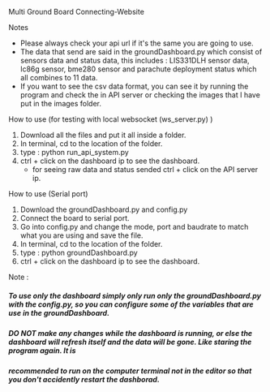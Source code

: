 Multi Ground Board Connecting-Website

Notes
   - Please always check your api url if it's the same you are going to use.
   - The data that send are said in the groundDashboard.py which consist of sensors data and status data, this includes : LIS331DLH sensor data, lc86g sensor, bme280 sensor and parachute deployment status which all combines to 11 data. 
   - If you want to see the csv data format, you can see it by running the program and check the in API server or checking the images that I have put in the images folder.

How to use (for testing with local websocket (ws_server.py) )

1. Download all the files and put it all inside a folder.
2. In terminal, cd to the location of the folder.
3. type : python run_api_system.py
4. ctrl + click on the dashboard ip to see the dashboard.
   - for seeing raw data and status sended ctrl + click on the API server ip.

How to use (Serial port)

1. Download the groundDashboard.py and config.py
2. Connect the board to serial port.
3. Go into config.py and change the mode, port and baudrate to match what you are using and save the file.
4. In terminal, cd to the location of the folder.
5. type : python groundDashboard.py
6. ctrl + click on the dashboard ip to see the dashboard.

Note :
##### To use only the dashboard simply only run only the groundDashboard.py with the config.py, so you can configure some of the variables that are use in the groundDashboard. #####
##### DO NOT make any changes while the dashboard is running, or else the dashboard will refresh itself and the data will be gone. Like staring the program again. It is        #####
##### recommended to run on the computer terminal not in the editor so that you don't accidently restart the dashborad.                                                         #####
